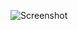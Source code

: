 ![Screenshot](https://raw.githubusercontent.com/Cryakl/Ultimate-RAT-Collection/refs/heads/main/HitleRAT/Screenshot.png)
